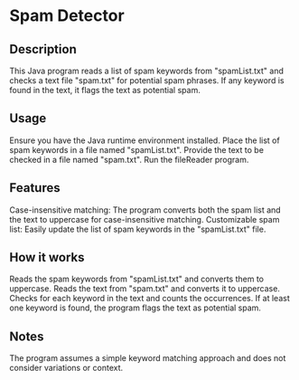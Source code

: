 # **Spam Detector**
## Description
This Java program reads a list of spam keywords from "spamList.txt" and checks a text file "spam.txt" for potential spam phrases. If any keyword is found in the text, it flags the text as potential spam.

## Usage
Ensure you have the Java runtime environment installed.
Place the list of spam keywords in a file named "spamList.txt".
Provide the text to be checked in a file named "spam.txt".
Run the fileReader program.
## Features
Case-insensitive matching: The program converts both the spam list and the text to uppercase for case-insensitive matching.
Customizable spam list: Easily update the list of spam keywords in the "spamList.txt" file.
## How it works
Reads the spam keywords from "spamList.txt" and converts them to uppercase.
Reads the text from "spam.txt" and converts it to uppercase.
Checks for each keyword in the text and counts the occurrences.
If at least one keyword is found, the program flags the text as potential spam.
## Notes
The program assumes a simple keyword matching approach and does not consider variations or context.

